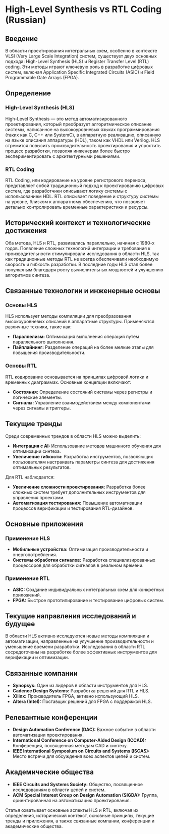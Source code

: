 # High-Level Synthesis vs RTL Coding (Russian)

## Введение

В области проектирования интегральных схем, особенно в контексте VLSI (Very Large Scale Integration) систем, существует двух основных подхода: High-Level Synthesis (HLS) и Register Transfer Level (RTL) coding. Эти методы играют ключевую роль в разработке цифровых систем, включая Application Specific Integrated Circuits (ASIC) и Field Programmable Gate Arrays (FPGA).

## Определение

### High-Level Synthesis (HLS)

High-Level Synthesis — это метод автоматизированного проектирования, который преобразует алгоритмическое описание системы, написанное на высокоуровневых языках программирования (таких как C, C++ или SystemC), в аппаратную реализацию, описанную на языке описания аппаратуры (HDL), таком как VHDL или Verilog. HLS стремится повысить производительность проектирования и упростить процесс разработки, позволяя инженерам более быстро экспериментировать с архитектурными решениями.

### RTL Coding

RTL Coding, или кодирование на уровне регистрового переноса, представляет собой традиционный подход к проектированию цифровых систем, где разработчики описывают логику системы с использованием HDL. RTL описывает поведение и структуру системы на уровне, близком к аппаратному обеспечению, что позволяет детально контролировать временные характеристики и ресурсы.

## Исторический контекст и технологические достижения

Оба метода, HLS и RTL, развивались параллельно, начиная с 1980-х годов. Появление сложных технологий интеграции и требования к производительности стимулировали исследования в области HLS, так как традиционные методы RTL не всегда обеспечивали необходимую скорость и гибкость разработки. В последние годы HLS стал более популярным благодаря росту вычислительных мощностей и улучшению алгоритмов синтеза.

## Связанные технологии и инженерные основы

### Основы HLS

HLS использует методы компиляции для преобразования высокоуровневых описаний в аппаратные структуры. Применяются различные техники, такие как:

- **Параллелизм:** Оптимизация выполнения операций путем параллельного выполнения.
- **Пайплайнинг:** Разделение операций на более мелкие этапы для повышения производительности.

### Основы RTL

RTL кодирование основывается на принципах цифровой логики и временных диаграммах. Основные концепции включают:

- **Состояния:** Определение состояний системы через регистры и логические элементы.
- **Сигналы:** Управление взаимодействием между компонентами через сигналы и триггеры.

## Текущие тренды

Среди современных трендов в области HLS можно выделить:

- **Интеграция с AI:** Использование методов машинного обучения для оптимизации синтеза.
- **Увеличение гибкости:** Разработка инструментов, позволяющих пользователям настраивать параметры синтеза для достижения оптимальных результатов.

Для RTL наблюдается:

- **Увеличение сложности проектирования:** Разработка более сложных систем требует дополнительных инструментов для управления проектами.
- **Автоматизация тестирования:** Повышение автоматизации процессов верификации и тестирования RTL-дизайнов.

## Основные приложения

### Применение HLS

- **Мобильные устройства:** Оптимизация производительности и энергопотребления.
- **Системы обработки сигналов:** Разработка специализированных процессоров для обработки сигналов в реальном времени.

### Применение RTL

- **ASIC:** Создание индивидуальных интегральных схем для конкретных приложений.
- **FPGA:** Быстрое прототипирование и тестирование цифровых систем.

## Текущие направления исследований и будущее

В области HLS активно исследуются новые методы компиляции и автоматизации, направленные на улучшение производительности и уменьшение времени разработки. Исследования в области RTL сосредоточены на разработке более эффективных инструментов для верификации и оптимизации.

## Связанные компании

- **Synopsys:** Один из лидеров в области инструментов для HLS.
- **Cadence Design Systems:** Разработка решений для RTL и HLS.
- **Xilinx:** Производитель FPGA, активно использующий HLS.
- **Altera (Intel):** Поставщик решений для FPGA с поддержкой HLS.

## Релевантные конференции

- **Design Automation Conference (DAC):** Важное событие в области автоматизации проектирования.
- **International Conference on Computer-Aided Design (ICCAD):** Конференция, посвященная методам CAD и синтезу.
- **IEEE International Symposium on Circuits and Systems (ISCAS):** Место встречи для обсуждения всех аспектов цепей и систем.

## Академические общества

- **IEEE Circuits and Systems Society:** Общество, посвященное исследованиям в области цепей и систем.
- **ACM Special Interest Group on Design Automation (SIGDA):** Группа, ориентированная на автоматизацию проектирования.

Статья охватывает основные аспекты HLS и RTL, включая их определения, исторический контекст, основные принципы, текущие тренды и приложения, а также связанные компании, конференции и академические общества.